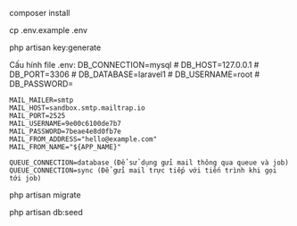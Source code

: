 composer install

cp .env.example .env

php artisan key:generate

Cấu hính file .env:
    DB_CONNECTION=mysql
    # DB_HOST=127.0.0.1
    # DB_PORT=3306
    # DB_DATABASE=laravel1
    # DB_USERNAME=root
    # DB_PASSWORD=

    MAIL_MAILER=smtp
    MAIL_HOST=sandbox.smtp.mailtrap.io
    MAIL_PORT=2525
    MAIL_USERNAME=9e00c6100de7b7
    MAIL_PASSWORD=7beae4e8d0fb7e
    MAIL_FROM_ADDRESS="hello@example.com"
    MAIL_FROM_NAME="${APP_NAME}"

    QUEUE_CONNECTION=database (Để sử dụng gửi mail thông qua queue và job)
    QUEUE_CONNECTION=sync (Để gửi mail trực tiếp với tiến trình khi gọi tới job)


php artisan migrate

php artisan db:seed